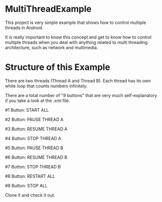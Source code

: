 # MultiThreadExample

This project is very simple example that shows how to control multiple threads in Android. 

It is really important to know this concept and get to know how to control multiple threads when you deal with anything related to multi threading architecture, such as network and multimedia.

# Structure of this Example
There are two threads (Thread A and Thread B). 
Each thread has its own while loop that counts numbers infinitely.

There are a total number of "9 buttons" that are very much self-explanatory if you take a look at the .xml file.

#1 Button: START ALL

#2 Button: PAUSE THREAD A

#3 Button: RESUME THREAD A

#4 Button: STOP THREAD A

#5 Button: PAUSE THREAD B 

#6 Button: RESUME THREAD B

#7 Button:  STOP THREAD B

#8 Button: RESTART ALL

#8 Button: STOP ALL


Clone it and check it out.

